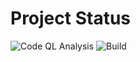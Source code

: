 # Project Status
![Code QL Analysis](https://github.com/tiagosarmento/OpenWeatherMap/actions/workflows/codeql-analysis.yml/badge.svg)
![Build](https://github.com/tiagosarmento/OpenWeatherMap/actions/workflows/python-app.yml/badge.svg)

